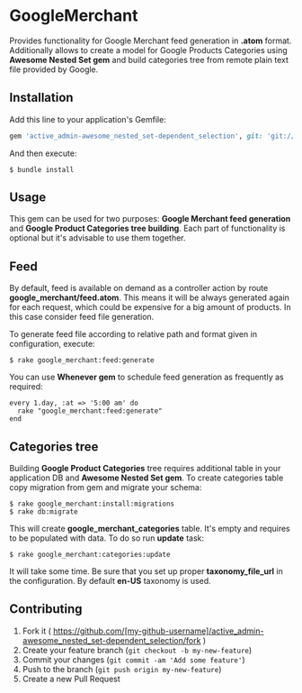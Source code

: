 # GoogleMerchant

Provides functionality for Google Merchant feed generation in **.atom** format. Additionally allows to create a model for Google Products Categories using **Awesome Nested Set gem** and build categories tree from remote plain text file provided by Google.

## Installation

Add this line to your application's Gemfile:

```ruby
gem 'active_admin-awesome_nested_set-dependent_selection', git: 'git://github.com/udovenko/google_merchant.git'
```

And then execute:

    $ bundle install

## Usage

This gem can be used for two purposes: **Google Merchant feed generation** and **Google Product Categories tree building**. Each part of functionality is optional but it's advisable to use them together.

## Feed
By default, feed is available on demand as a controller action by route **google_merchant/feed.atom**. This means it will be always generated again for each request, which could be expensive for a big amount of products. In this case consider feed file generation.

To generate feed file according to relative path and format given in configuration, execute: 

    $ rake google_merchant:feed:generate
    
You can use **Whenever gem** to schedule feed generation as frequently as required:

    every 1.day, :at => '5:00 am' do
      rake "google_merchant:feed:generate"
    end 

## Categories tree
Building **Google Product Categories** tree requires additional table in your application DB and **Awesome Nested Set gem**.
To create categories table copy migration from gem and migrate your schema:

    $ rake google_merchant:install:migrations 
    $ rake db:migrate
    
This will create **google_merchant_categories** table. It's empty and requires to be populated with data. To do so run **update** task:

    $ rake google_merchant:categories:update
    
It will take some time. Be sure that you set up proper **taxonomy_file_url** in the configuration. By default **en-US** taxonomy is used.


## Contributing

1. Fork it ( https://github.com/[my-github-username]/active_admin-awesome_nested_set-dependent_selection/fork )
2. Create your feature branch (`git checkout -b my-new-feature`)
3. Commit your changes (`git commit -am 'Add some feature'`)
4. Push to the branch (`git push origin my-new-feature`)
5. Create a new Pull Request
